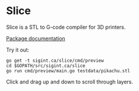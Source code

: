 Slice
=====

Slice is a STL to G-code compiler for 3D printers.

[Package documentation](https://godoc.org/sigint.ca/slice)

Try it out:
```
go get -t sigint.ca/slice/cmd/preview
cd $GOPATH/src/sigint.ca/slice
go run cmd/preview/main.go testdata/pikachu.stl
```

Click and drag up and down to scroll through layers.
